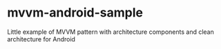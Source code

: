 # mvvm-android-sample
Little example of MVVM pattern with architecture components and clean architecture for Android
